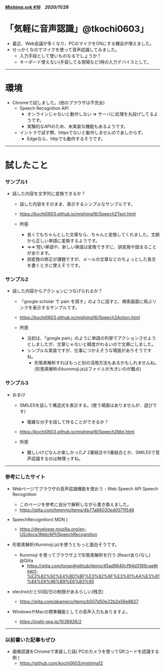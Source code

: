 ##### [Mishima.syk #16](https://connpass.com/event/164605/)　2020/11/28
# 「気軽に音声認識」@tkochi0603」
* 最近、Web会議が多くなり、PCのマイクをONにする機会が増えました。
* せっかくなのでマイクを使って音声認識してみました。
  * 入力手段として使いものなるでしょうか？
  * キーボード使えない(手袋してる現場など)時の入力デバイスとして。

---
# 環境
* Chromeで試しました。(他のブラウザは不完全)
  * Speech Recognition API
    * オンラインじゃないと動作しない ⇒ サーバに処理を丸投げしてるようです。
    * 実験的なAPIのため、未実装な機能もあるようです。
  * イントラで試す際、httpsでないと動作しませんのであしからず。
    * Edgeなら、httpでも動作するそうです。

---
# 試したこと
### サンプル1
+ 話した内容を文字列に変換できるか？
  + 話した内容をそのまま、表示するシンプルなサンプルです。
  + https://kochi0603.github.io/mishima16/Speech2Text.html

  + 所感
    + 長くてもちゃんとした文章なら、ちゃんと変換してくれました。文脈から正しい単語に変換するようです。 
    + ⇒⇒ 短い単語や、新しい単語は変換できずに、誤変換や固まることがあります。
    + 誤変換の修正が課題ですが、メールの文章などのちょっとした長文を書くときに使えそうです。

### サンプル2
+ 話した内容からアクションにつなげられるか？
  + 「google scholar で pain を探す」のように話すと、検索画面に飛ぶリンクを表示するサンプルです。
  + https://kochi0603.github.io/mishima16/Speech2Action.html

  + 所感
    + 当初は、「google pain」のように単語の列挙でアクションさせようとしましたが、文章じゃないと精度がわるいので文章にしました。
    + シンプルな実装ですが、仕事につかえそうな場面がありそうですね。
      + 形態素解析すればもっと別の活用方法もあるかもしれませんね。(形態素解析のkuromoji.jsはファイルが大きいのが難点)

### サンプル3
+ おまけ
  + SMILESを話して構造式を表示する。(使う場面はありませんが、遊びです)
    + 複雑な分子を話して作ることができるか？
  + https://kochi0603.github.io/mishima16/Speech2Mol.html

  + 所感
    + 難しいけどなんか楽しかった♪ 2重結合や3重結合とか、SMILESで音声認識するのは無理っすね。

---
### 参考にしたサイト
 * Webページでブラウザの音声認識機能を使おう - Web Speech API Speech Recognition
   * このページを参考に自分で解釈しながら書き換えました。
   * https://qiita.com/hmmrjn/items/4b77a86030ed0071f548

 * SpeechRecognition( MDN )
   * https://developer.mozilla.org/en-US/docs/Web/API/SpeechRecognition

 * 形態素解析(Kuromoji.js)を使うともっと面白そうです。
   * Kuromoji を使ってブラウザ上で形態素解析を行う (Reactあり/なし) @Qiita
     * https://qiita.com/torao@github/items/45ad9640cf94d3169cae#react-%E3%82%92%E4%BD%BF%E3%82%8F%E3%81%AA%E3%81%84%E6%96%B9%E6%B3%95

 * electronだと50回/日の制限があるらしい(残念)
   * https://qiita.com/akameco/items/b507d50e22b2e56e8827

 * WindowsやMacの標準機能としての音声入力もありますよ。
   * https://joshi-spa.jp/1038926/2

---
### 以前書いた記事もぜひ
 * 画像認識をChromeで実装した話( PCのカメラを使ってQRコードを認識する例 )
   * https://github.com/kochi0603/mishima12
